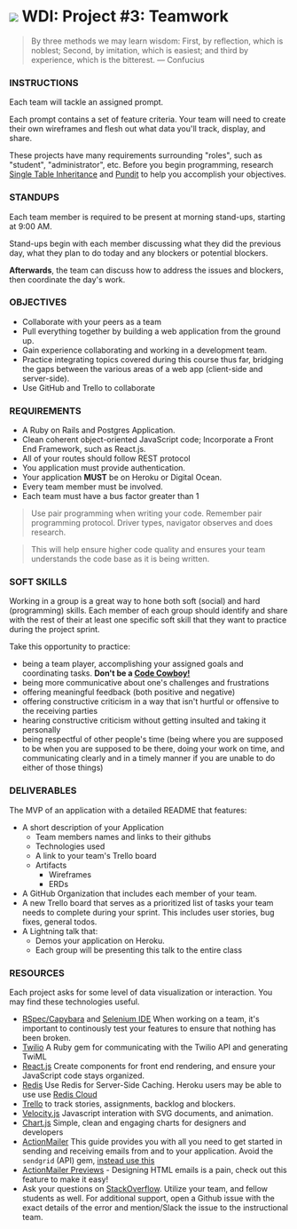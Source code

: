 # ![](https://ga-dash.s3.amazonaws.com/production/assets/logo-9f88ae6c9c3871690e33280fcf557f33.png) WDI: Project #3: Teamwork

> By three methods we may learn wisdom: First, by reflection, which is noblest;
> Second, by imitation, which is easiest; and third
> by experience, which is the bitterest. &mdash; Confucius

### INSTRUCTIONS

Each team will tackle an assigned prompt.

Each prompt contains a set of feature criteria. Your team will need to create their own wireframes and flesh out what data you'll track, display, and share.

These projects have many requirements surrounding "roles", such as "student", "administrator", etc.  Before you begin programming, research [Single Table Inheritance](http://samurails.com/tutorial/single-table-inheritance-with-rails-4-part-1/) and [Pundit](https://github.com/elabs/pundit) to help you  accomplish your objectives.

### STANDUPS

Each team member is required to be present at morning stand-ups, starting at 9:00 AM.

Stand-ups begin with each member discussing what they did the previous day, what they plan to do today and any blockers or potential blockers.

**Afterwards**, the team can discuss how to address the issues and blockers, then coordinate the day's work.

### OBJECTIVES

- Collaborate with your peers as a team
- Pull everything together by building a web application from the ground up.
- Gain experience collaborating and working in a development team.
- Practice integrating topics covered during this course thus far, bridging the gaps between the various areas of a web app (client-side and server-side).
- Use GitHub and Trello to collaborate

### REQUIREMENTS

- A Ruby on Rails and Postgres Application.
- Clean coherent object-oriented JavaScript code; Incorporate a Front End Framework, such as React.js.
- All of your routes should follow REST protocol
- You application must provide authentication.
- Your application **MUST** be on Heroku or Digital Ocean.
- Every team member must be involved.
- Each team must have a bus factor greater than 1

> Use pair programming when writing your code.  Remember pair programming protocol. Driver types, navigator observes and does research.

> This will help ensure higher code quality and ensures your team understands the code base as it is being written.

### SOFT SKILLS

Working in a group is a great way to hone both soft (social) and hard (programming) skills. Each member of each group should identify and share with the rest of their at least one specific soft skill that they want to practice during the project sprint.

Take this opportunity to practice:

- being a team player, accomplishing your assigned goals and coordinating tasks.  **Don't be a [Code Cowboy!](https://en.wikipedia.org/wiki/Cowboy_coding)**
- being more communicative about one's challenges and frustrations
- offering meaningful feedback (both positive and negative)
- offering constructive criticism in a way that isn't hurtful or offensive to the receiving parties
- hearing constructive criticism without getting insulted and taking it personally
- being respectful of other people's time (being where you are supposed to be when you are supposed to be there, doing your work on time, and communicating clearly and in a timely manner if you are unable to do either of those things)

### DELIVERABLES

The MVP of an application with a detailed README that features:
- A short description of your Application
  - Team members names and links to their githubs
  - Technologies used
  - A link to your team's Trello board
  - Artifacts
    - Wireframes
    - ERDs
- A GitHub Organization that includes each member of your team.
- A new Trello board that serves as a prioritized list of tasks your team needs to complete during your sprint. This includes user stories, bug fixes, general todos.
- A Lightning talk that:
  - Demos your application on Heroku.
  - Each group will be presenting this talk to the entire class

### RESOURCES

Each project asks for some level of data visualization or interaction. You may find these technologies useful.

- [RSpec/Capybara](https://github.com/jnicklas/capybara) and [Selenium IDE](http://www.seleniumhq.org/download/) When working on a team, it's important to continously test your features to ensure that nothing has been broken.
- [Twilio](https://github.com/twilio/twilio-ruby) A Ruby gem for communicating with the Twilio API and generating TwiML
- [React.js](https://facebook.github.io/react/) Create components for front end rendering, and ensure your JavaScript code stays organized.
- [Redis](https://github.com/redis-store/redis-rails) Use Redis for Server-Side Caching. Heroku users may be able to use use [Redis Cloud](https://addons.heroku.com/rediscloud?utm_campaign=category&utm_medium=dashboard&utm_source=addons)
- [Trello](https://trello.com/) to track stories, assignments, backlog and blockers.
- [Velocity.js](http://julian.com/research/velocity/) Javascript interation with SVG documents, and animation.
- [Chart.js](http://www.chartjs.org/) Simple, clean and engaging charts for designers and developers
- [ActionMailer](http://guides.rubyonrails.org/action_mailer_basics.html) This guide provides you with all you need to get started in sending and receiving emails from and to your application. Avoid the `sendgrid` (API) gem, [instead use this](https://sendgrid.com/docs/Integrate/Frameworks/rubyonrails.html)
- [ActionMailer Previews](http://api.rubyonrails.org/v4.1.0/classes/ActionMailer/Base.html#class-ActionMailer::Base-label-Previewing+emails) - Designing HTML emails is a pain, check out this feature to make it easy!
- Ask your questions on [StackOverflow](http://stackoverflow.com/). Utilize your team, and fellow students as well.  For additional support, open a Github issue with the exact details of the error and mention/Slack the issue to the instructional team.
